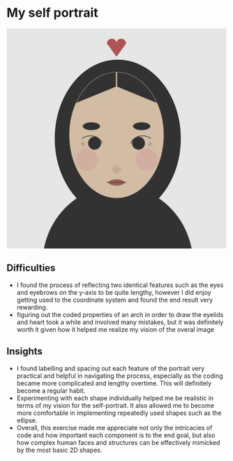 # My self portrait
![selfportrait](IMportrait.png)
## Difficulties
- I found the process of reflecting two identical features such as the eyes and eyebrows on the y-axis to be quite lengthy, however I did enjoy getting used to the coordinate system and found the end result very rewarding.
- figuring out the coded properties of an arch in order to draw the eyelids and heart took a while and involved many mistakes, but it was definitely worth it given how it helped me realize my vision of the overal image
## Insights
- I found labelling and spacing out each feature of the portrait very practical and helpful in navigating the process, especially as the coding became more complicated and lengthy overtime. This will definitely become a regular habit.
- Experimenting with each shape individually helped me be realistic in terms of my vision for the self-portrait. It also allowed me to become more comfortable in implementing repeatedly used shapes such as the ellipse.
- Overall, this exercise made me appreciate not only the intricacies of code and how important each component is to the end goal, but also how complex human faces and structures can be effectively mimicked by the most basic 2D shapes.
